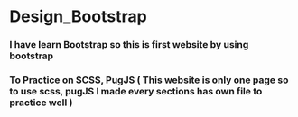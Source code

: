 # Design_Bootstrap

### I have learn Bootstrap so this is first website by using bootstrap 

### To Practice on SCSS, PugJS ( This website is only one page so to use scss, pugJS I made every sections has own file to practice well )

<!-- ### Website :  https://farisburi.github.io/Design_SCSS -->
